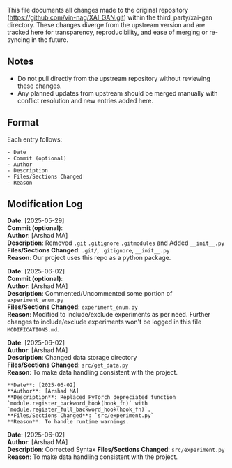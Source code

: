 This file documents all changes made to the original repository (https://github.com/vin-nag/XAI_GAN.git) within the third_party/xai-gan directory. These changes diverge from the upstream version and are tracked here for transparency, reproducibility, and ease of merging or re-syncing in the future.

## **Notes**
- Do not pull directly from the upstream repository without reviewing these changes.
- Any planned updates from upstream should be merged manually with conflict resolution and new entries added here.

## **Format**  
Each entry follows:

    - Date
    - Commit (optional)
    - Author
    - Description
    - Files/Sections Changed
    - Reason

## **Modification Log**

**Date**: [2025-05-29]  
**Commit (optional)**:  
**Author**: [Arshad MA]  
**Description**: Removed `.git` `.gitignore` `.gitmodules` and Added `__init__.py `   
**Files/Sections Changed**: `.git/`, `.gitignore`, `__init__.py`    
**Reason**: Our project uses this repo as a python package.  


**Date**: [2025-06-02]  
**Commit (optional)**:     
**Author**: [Arshad MA]  
**Description**: Commented/Uncommented some portion of `experiment_enum.py`  
**Files/Sections Changed**: `experiment_enum.py`  
**Reason**: Modified to include/exclude experiments as per need. Further changes to include/exclude experiments won't be logged in this file `MODIFICATIONS.md`.  


**Date**: [2025-06-02]      
**Author**: [Arshad MA]  
**Description**: Changed data storage directory  
**Files/Sections Changed**: `src/get_data.py`  
**Reason**: To make data handling consistent with the project.  

``` Possible Undone Pending
**Date**: [2025-06-02]   
**Author**: [Arshad MA]  
**Description**: Replaced PyTorch depreciated function `module.register_backword_hook(hook_fn)` with `module.register_full_backword_hook(hook_fn)`.  
**Files/Sections Changed**: `src/experiment.py`  
**Reason**: To handle runtime warnings.
```

**Date**: [2025-06-02]      
**Author**: [Arshad MA]  
**Description**: Corrected Syntax
**Files/Sections Changed**: `src/experiment.py`  
**Reason**: To make data handling consistent with the project.  